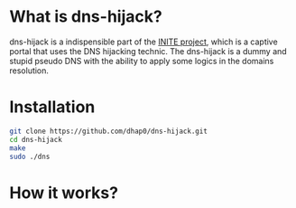 # What is dns-hijack?

dns-hijack is a indispensible part of the [INITE project](https://github.com/xXIty/init "INITE github page"), which is a captive portal that uses the DNS hijacking technic. The dns-hijack is a dummy and stupid pseudo DNS  with the ability to apply some logics in the domains resolution.

# Installation

```sh
git clone https://github.com/dhap0/dns-hijack.git
cd dns-hijack
make
sudo ./dns


```

# How it works?
